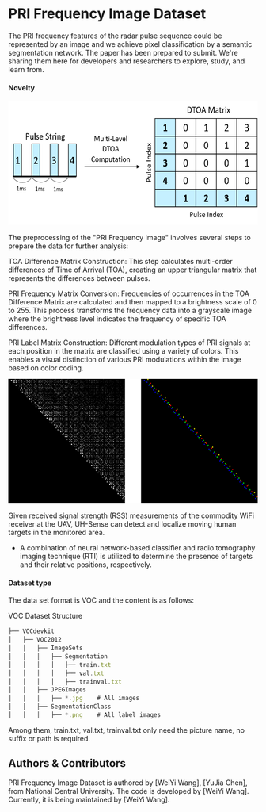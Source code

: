 # PRI Frequency Image Dataset

The PRI frequency features of the radar pulse sequence could be represented by an image and we achieve pixel classification by a semantic segmentation network. The paper has been prepared to submit.
We're sharing them here for developers and researchers to explore, study, and learn from.

#### Novelty  
<img src="Preview.png" width="600" height="250">

The preprocessing of the "PRI Frequency Image" involves several steps to prepare the data for further analysis:

TOA Difference Matrix Construction: This step calculates multi-order differences of Time of Arrival (TOA), creating an upper triangular matrix that represents the differences between pulses.

PRI Frequency Matrix Conversion: Frequencies of occurrences in the TOA Difference Matrix are calculated and then mapped to a brightness scale of 0 to 255. This process transforms the frequency data into a grayscale image where the brightness level indicates the frequency of specific TOA differences.

PRI Label Matrix Construction: Different modulation types of PRI signals at each position in the matrix are classified using a variety of colors. This enables a visual distinction of various PRI modulations within the image based on color coding.

<img src="Preview2.png" width="600" height="250">

Given received signal strength (RSS) measurements of the commodity WiFi receiver at the UAV, UH-Sense can detect and localize moving human targets in the monitored area.
- A combination of neural network-based classifier and radio tomography imaging technique (RTI) is utilized to determine the presence of targets and their relative positions, respectively.

#### Dataset type
The data set format is VOC and the content is as follows:

VOC Dataset Structure

```javascript
├── VOCdevkit
│   ├── VOC2012
│   │   ├── ImageSets
│   │   │   ├── Segmentation
│   │   │   │   ├── train.txt
│   │   │   │   ├── val.txt
│   │   │   │   ├── trainval.txt
│   │   ├── JPEGImages
│   │   │   ├── *.jpg    # All images
│   │   ├── SegmentationClass
│   │   │   ├── *.png    # All label images
```

Among them, train.txt, val.txt, trainval.txt only need the picture name, no suffix or path is required.

## Authors & Contributors
PRI Frequency Image Dataset is authored by
[WeiYi Wang],
[YuJia Chen],
from National Central University.
The code is developed by
[WeiYi Wang].
Currently, it is being maintained by
[WeiYi Wang].
